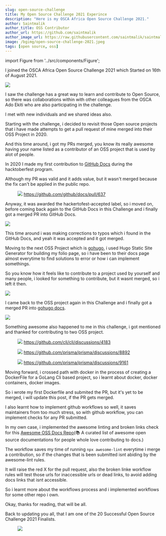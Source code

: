 ```yaml
---
slug: open-source-challenge
title: My Open Source Challenge 2021 Experince
description: "Here is my OSCA Africa Open Source Challenge 2021."
author: Saintmalik
author_title: OSS Contributor
author_url: https://github.com/saintmalik
author_image_url: https://raw.githubusercontent.com/saintmalik/saintmalik.me/master/static/images/saintmalik2.jpeg
image: /bgimg/open-source-challenge-2021.jpeg
tags: [open source, oss]
---
```


import Figure from '../src/components/Figure';

I joined the OSCA Africa Open Source Challenge 2021 which Started on 16th of August 2021.

<!--truncate-->

<picture>
  <source type="image/webp" srcset="/bgimg/open-source-challenge-2021.webp"/>
  <source type="image/jpeg" srcset="/bgimg/open-source-challenge-2021.jpeg"/>
  <img src="/bgimg/open-source-challenge-2021.jpeg"/>
</picture>


I saw the challenge has a great way to learn and contribute to Open Source, so there was collaborations within with other colleagues from the OSCA Ado Ekiti who are also participating in the challenge.

I met with new individuals and we shared ideas also.

Starting with the challenge, i decided to revisit those Open source projects that i have made attempts to get a pull request of mine merged into their OSS Project in 2020.

And this time around, i got my PRs merged, you know its really awesome having your name listed as a contributor of an OSS project that is used by alot of people.

In 2020 I made my first contribution to [GitHub Docs](https://docs.github.com/) during the hacktoberfest program.

Although my PR was valid and it adds value, but it wasn't merged because the fix can't be applied in the public repo.

<Figure>
<picture>
  <source type="image/webp" srcset="/bgimg/github-broken.webp"/>
  <source type="image/jpg" srcset="/bgimg/github-broken.jpg"/>
  <img src="/bgimg/github-broken.jpg"/>
</picture>
  <a href="https://github.com/github/docs/pull/637">https://github.com/github/docs/pull/637</a>
  </Figure>

Anyway, it was awarded the hackertofest-accepted label, so i moved on, before coming back again to the GitHub Docs in this Challenge and i finally got a merged PR into GitHub Docs.

<picture>
  <source type="image/webp" srcset="/bgimg/github-merged.webp"/>
  <source type="image/jpg" srcset="/bgimg/github-merged.jpg"/>
  <img src="/bgimg/github-merged.jpg"/>
</picture>

This time around i was making corrections to typos which i found in the GitHub Docs, and yeah it was accepted and it got merged.

Moving to the next OSS Project which is [gohugo](https://gohugo.io/), i used Hugo Static Site Generator for building my folio page, so i have been to their docs page almost everytime to find solutions to error or how i can implement somethings.

So you know how it feels like to contribute to a project used by yourself and many people, i looked for something to contribute, but it wasnt merged, so i left it then.

<picture>
  <source type="image/webp" srcset="/bgimg/gohugo-notmerged.webp"/>
  <source type="image/jpg" srcset="/bgimg/gohugo-notmerged.jpg"/>
  <img src="/bgimg/gohugo-notmerged.jpg"/>
</picture>

I came back to the OSS project again in this Challenge and i finally got a merged PR into [gohugo docs](https://github.com/gohugoio/hugoDocs).

<picture>
  <source type="image/webp" srcset="/bgimg/gohugo-merged.webp"/>
  <source type="image/jpg" srcset="/bgimg/gohugo-merged.jpg"/>
  <img src="/bgimg/gohugo-merged.jpg"/>
</picture>

Something awesome also happened to me in this challenge, i got mentioned and thanked for contributing to two OSS project.

<Figure>
<picture>
  <source type="image/webp" srcset="/bgimg/cli mention.webp"/>
  <source type="image/jpg" srcset="/bgimg/cli mention.jpg"/>
  <img src="/bgimg/cli mention.jpg"/>
</picture>
  <a href="https://github.com/cli/cli/discussions/4183">https://github.com/cli/cli/discussions/4183</a>
  </Figure>
<Figure>
<picture>
  <source type="image/webp" srcset="/bgimg/prisma-mention.webp"/>
  <source type="image/jpg" srcset="/bgimg/prisma-mention.jpg"/>
  <img src="/bgimg/prisma-mention.jpg"/>
</picture>
  <a href="https://github.com/prisma/prisma/discussions/8892">https://github.com/prisma/prisma/discussions/8892</a>
  </Figure>
  <Figure>
<picture>
  <source type="image/webp" srcset="/bgimg/prisma 3.0.1.webp"/>
  <source type="image/jpg" srcset="/bgimg/prisma 3.0.1.jpg"/>
  <img src="/bgimg/prisma 3.0.1.jpg"/>
</picture>
  <a href="https://github.com/prisma/prisma/discussions/9161">https://github.com/prisma/prisma/discussions/9161</a>
  </Figure>

Moving forward, i crossed path with docker in the process of creating a DockerFile for a GoLang Cli based project, so i learnt about docker, docker containers, docker images.

So i wrote my first Dockerfile and submited the PR, but it's yet to be merged, i will update this post, if the PR gets merged.

I also learnt how to implement github workflows so well, it saves maintainers from too much stress, so with github workflow, you can implement checks for any PR submitted.

In my own case, i implemented the awesome linting and broken links check for this [Awesome OSS Docs Repo](https://github.com/saintmalik/awesome-oss-docs)(📚 A curated list of awesome open source documentations for people whole love contributing to docs.)

The workflow saves my time of running `npx awesome-lint` everytime i merge a contribution, so if the changes that is been submitted isnt abiding by the awesome-lint rules.

It will raise the red X for the pull request, also the broken linke workflow rules will test those urls for inaccessible urls or dead links, to avoid adding docs links that isnt accessible.

So i learnt more about the workflows process and i implemented workflows for some other repo i own.

Okay, thanks for reading, that will be all.

Back to updating you all, that I am one of the 20 Successful Open Source Challenge 2021 Finalists.

<Figure>
<picture>
  <source type="image/webp" srcset="/bgimg/Open-Source-Challenge-2021-Finalist.webp"/>
  <source type="image/jpg" srcset="/bgimg/Open-Source-Challenge-2021-Finalist.jpg"/>
  <img src="/bgimg/Open-Source-Challenge-2021-Finalist.jpg"/>
</picture>
</Figure>
